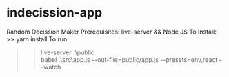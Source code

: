 # indecission-app
Random Decission Maker
Prerequisites: live-server && Node JS
To Install: >> yarn install
To run: 
>> live-server .\public\
>> babel .\src\app.js --out-file=public/app.js --presets=env,react --watch